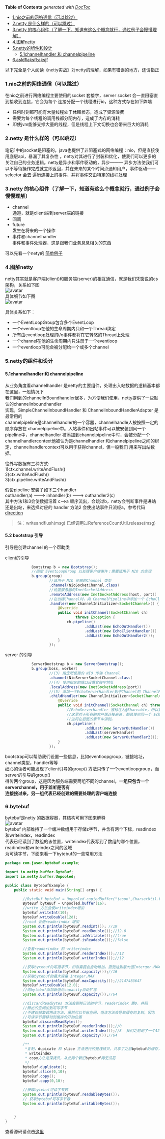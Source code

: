 <!-- START doctoc generated TOC please keep comment here to allow auto update -->
<!-- DON'T EDIT THIS SECTION, INSTEAD RE-RUN doctoc TO UPDATE -->
**Table of Contents**  *generated with [DocToc](https://github.com/thlorenz/doctoc)*

- [1.nio之前的网络通信（可以跳过）](#1nio%E4%B9%8B%E5%89%8D%E7%9A%84%E7%BD%91%E7%BB%9C%E9%80%9A%E4%BF%A1%E5%8F%AF%E4%BB%A5%E8%B7%B3%E8%BF%87)
- [2.netty 是什么样的（可以跳过）](#2netty-%E6%98%AF%E4%BB%80%E4%B9%88%E6%A0%B7%E7%9A%84%E5%8F%AF%E4%BB%A5%E8%B7%B3%E8%BF%87)
- [3.netty 的核心组件（了解一下，知道有这么个概念就行，通过例子会慢慢理解）](#3netty-%E7%9A%84%E6%A0%B8%E5%BF%83%E7%BB%84%E4%BB%B6%E4%BA%86%E8%A7%A3%E4%B8%80%E4%B8%8B%E7%9F%A5%E9%81%93%E6%9C%89%E8%BF%99%E4%B9%88%E4%B8%AA%E6%A6%82%E5%BF%B5%E5%B0%B1%E8%A1%8C%E9%80%9A%E8%BF%87%E4%BE%8B%E5%AD%90%E4%BC%9A%E6%85%A2%E6%85%A2%E7%90%86%E8%A7%A3)
- [4.图解netty](#4%E5%9B%BE%E8%A7%A3netty)
- [5.netty的组件和设计](#5netty%E7%9A%84%E7%BB%84%E4%BB%B6%E5%92%8C%E8%AE%BE%E8%AE%A1)
  - [5.1channelhandler 和 channelpipeline](#51channelhandler-%E5%92%8C-channelpipeline)
- [6.asldflaksfl;aksjf](#6asldflaksflaksjf)

<!-- END doctoc generated TOC please keep comment here to allow auto update -->

以下完全是个人阅读《netty实战》对netty的理解，如果有错误的地方，还请指正

### 1.nio之前的网络通信（可以跳过）
在nio之前进行网络编程主要使用的socket 套接字，server socket 会一直阻塞直到接收到连接，它会为每个
连接分配一个线程进行io，这种方式存在如下弊端  
* 任何时刻都可能有大量线程处于休眠状态，造成了资源浪费  
* 需要为每个线程的调用栈都分配内存，造成了内存的消耗  
* 即使jvm能够支撑大量的线程，但是线程上下文切换也会带来巨大的消耗  


### 2.netty 是什么样的（可以跳过）  
笔记1中的socket是阻塞的，java也提供了非阻塞式的网络编程：nio，但是直接使用底层api，暴漏了其复杂性
，netty对其进行了封装和优化，使我们可以更多的关注自己的业务逻辑。netty是异步和事件驱动的，异步———
异步方法使我们可以不等待操作完成就立即返回，并在未来的某个时间点通知用户，事件驱动——selector 会去
遍历连接上的事件，并将事件交由特定的线程处理

### 3.netty 的核心组件（了解一下，知道有这么个概念就行，通过例子会慢慢理解）
* channel  
通道，就是client端到server端的链接
* 回调  
* future  
发生在将来的一个操作
* 事件和channelhandler  
事件和事件处理器，这是跟我们业务息息相关的东西

可以先看一个nety的 [简单例子](https://github.com/jasondong-1/ja-netty-study/blob/master/echo)

### 4.图解netty  
netty其实就是客户端(client)和服务端(server)的相互通信，就是我们凭窗说的cs架构，关系如下图    
![avatar](https://github.com/jasondong-1/ja-netty-study/blob/master/note/picture/nettycs.png)  
具体细节如下图  
![avatar](https://github.com/jasondong-1/ja-netty-study/blob/master/note/picture/nettylifecycle.png)  

具体关系如下：  
* 一个EventLoopGroup包含多个EventLoop  
* 一个eventloop在他的生命周期内只和一个Thread绑定  
* 所有由eventloop处理的i/o事件都将在它转悠的Thread上处理  
* 一个channel在他的生命周期内只注册于一个eventloop  
* 一个eventloop可能会被分配给一个或多个channel

### 5.netty的组件和设计  
#### 5.1channelhandler 和 channelpipeline
从业务角度看channelhandler 是netty的主要组件，处理出入站数据的逻辑基本都在这里，一般情况下  
我们用到的channelInBoundhandler居多，为方便我们使用，netty提供了一些默认的channelinboundhandler  
实现，SimpleChannelInboundHandler<object> 和 ChannelInboundHandlerAdapter 是最常用的  
channelpipeline是channelhandler的一个容器，channelhandle人被按照一定的顺序存放在
channelpipeline中。入站事件和出站事件可以被安装到同一个pipeline中，channelhandler
被添加到channelpipeline中时，会被分配一个channelhandlercontext他被认为是channelhandler
和channelpipeline之间的绑定，channelhandlercontext可以用于获得channel，但一般我们
用来写出站数据。

往外写数据有三种方式:  
1)ctx.channel.writeAndFlush()  
2)ctx.writeAndFlush()  
3)ctx.pipeline.writeAndFlush()  

假设pipeline 安装了如下三个handler  
outhandler(a)  ---> inhandler(b) ---> outhandler2(c)  
其中方法1和3会使数据沿着 c-->a 顺序流出，会跳过b，netty会判断事件是进站还是出站，来选择对应的
handler
方法2 会使出站事件只流经a，参考代码 [direction](https://github.com/jasondong-1/ja-netty-study/blob/master/direction)

> 注：writeandflush(msg) 已经调用过ReferenceCountUtil.release(msg)

#### 5.2 bootstrap 引导  
引导是创建channel 的一个帮助类

client的引导
```java
            Bootstrap b = new Bootstrap();
            //指定 EventLoopGroup 以处理客户端事件；需要适用于 NIO 的实现
            b.group(group)
                    //适用于 NIO 传输的Channel 类型
                    .channel(NioSocketChannel.class)
                    //设置服务器的InetSocketAddress
                    .remoteAddress(new InetSocketAddress(host, port))
                    //在创建Channel时，向 ChannelPipeline中添加一个 EchoClientHandler实例
                    .handler(new ChannelInitializer<SocketChannel>() {
                        @Override
                        public void initChannel(SocketChannel ch)
                                throws Exception {
                            ch.pipeline()
                                    .addLast(new EchoOutHandler())
                                    .addLast(new EchoClientHandler())
                                    .addLast(new EchoOutHandler2());
                        }
                    });
```  
server 的引导  
```java
            ServerBootstrap b = new ServerBootstrap();
            b.group(boss, worker)
                    //(3) 指定所使用的 NIO 传输 Channel
                    .channel(NioServerSocketChannel.class)
                    //(4) 使用指定的端口设置套接字地址
                    .localAddress(new InetSocketAddress(port))
                    //(5) 添加一个EchoServerHandler到于Channel的 ChannelPipeline
                    .childHandler(new ChannelInitializer<SocketChannel>() {
                        @Override
                        public void initChannel(SocketChannel ch) throws Exception {
                            //EchoServerHandler 被标注为@Shareable，所以我们可以总是使用同样的实例
                            //这里对于所有的客户端连接来说，都会使用同一个 EchoServerHandler，因为其被标注为@Sharable，
                            //这将在后面的章节中讲到。
                            ch.pipeline()
                                    .addLast(new ServerOutHandler())
                                    .addLast(serverHandler)
                                    .addLast(new ServerOuthandler2());
                        }
                    });

```
bootstrap可以帮助我们设置一些信息，比如eventloopgroup，链接地址，channel类型，handler等等  
细心的读者可能发现了client引导的group() 方法只传了一个eventloopgroup，而server的引导的group()  
得传两个group，这是因为服务端需要两组不同的channel，**一组只包含一个serverchannel，用于监听是否有  
连接接过来，另一组代表已经创建的需要处理的客户端连接**

### 6.bytebuf  
bytebuf是netty 的数据容器，其结构可用下图来解释  
![avatar](https://github.com/jasondong-1/ja-netty-study/blob/master/note/picture/bytebuf.png)  
bytebuf 内部维持了一个缓冲数组用于存储z字节，并含有两个下标，readindex和writeindex，readindex  
代表已经读到了数组的该位置，writeindex代表写到了数组的哪个位置，readindex和writeindex之间的区域  
为可读字节，下面来看一下bytebuf的一些常用方法  
```java
package com.jason.bytebuf.example;

import io.netty.buffer.ByteBuf;
import io.netty.buffer.Unpooled;

public class BytebufExample {
    public static void main(String[] args) {

        //ByteBuf byteBuf = Unpooled.copiedBuffer("jason",CharsetUtil.UTF_8);
        ByteBuf byteBuf = Unpooled.buffer(16);
        //write 方法会使writeindex增加
        byteBuf.writeInt(10);
        byteBuf.writeDouble(12d);
        //read 会使readerindex 增加
        System.out.println(byteBuf.readInt()); //10
        System.out.println(byteBuf.readDouble());//12.0
        System.out.println(byteBuf.isWritable());//true
        System.out.println(byteBuf.isReadable());//false

        //查看readerindex 和 writerindex
        System.out.println(byteBuf.readerIndex());//12
        System.out.println(byteBuf.writerIndex());//12

        //获取bytebuf的可用字节，如有需要会自动增加，直到达到最大值Interger.MAX
        System.out.println(byteBuf.capacity());//16
        //获取bytebuf的最大容量 Integer.MAX
        System.out.println(byteBuf.maxCapacity());//2147483647
        byteBuf.writeDouble(12.0);
        //向bytebuf添加新值后capacity自动扩容
        System.out.println(byteBuf.capacity());//64

        //discardReadBytes 方法会删掉已读的字节，readerindex 置0，并把
        //腾出的空间加到可写字节
        //不建议频繁调用该方法，虽然可以节省空间，但该方法会导致缓存的复制，因为
        //可读字节要移动到缓存的开始位置
        byteBuf.discardReadBytes();
        System.out.println(byteBuf.readerIndex());//0
        System.out.println(byteBuf.writerIndex());//8  我们之前谢了一个12.0 ，但是未读取，所以这里的值是8
        System.out.println(byteBuf.capacity());//64

        /**
         *复制，dupicate 和 slice 方法进行的是浅拷贝，共享了之前bytebuf的缓存，只是有了自己的readerindex和
         * writeindex
         * copy方法是深拷贝，从此两个新旧bytebuf再无瓜葛
         */
        byteBuf.duplicate();
        byteBuf.slice(0,10);
        byteBuf.copy();
        byteBuf.copy(0,10);

        //获取bytebuf可读字节数
        System.out.println(byteBuf.readableBytes());
        // 获取bytebuf可写字节数
        System.out.println(byteBuf.writableBytes());
        

    }
}

```  
查看源码请点击[这里](https://github.com/jasondong-1/ja-netty-study/blob/master/bytebuf)



  
